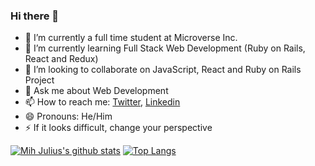 ### Hi there 👋

- 🔭 I’m currently a full time student at Microverse Inc.
- 🌱 I’m currently learning Full Stack Web Development (Ruby on Rails, React and Redux)
- 👯 I’m looking to collaborate on JavaScript, React and Ruby on Rails Project
- 💬 Ask me about Web Development
- 📫 How to reach me: [Twitter](https://twitter.com/@mihndim), [Linkedin](https://www.linkedin.com/in/mihndim/)
- 😄 Pronouns: He/Him
- ⚡ If it looks difficult, change your perspective

<!--
**Mihndim2020/Mihndim2020** is a ✨ _special_ ✨ repository because its `README.md` (this file) appears on your GitHub profile.

- 🤔 I’m looking for help with ...
-->

[![Mih Julius's github stats](https://github-readme-stats.vercel.app/api?username=Mihndim2020&show_icons=true&theme=radical)](https://github.com/Mihndim2020/github-readme-stats)  [![Top Langs](https://github-readme-stats.vercel.app/api/top-langs/?username=Mihndim2020&show_icons=true&theme=radical&layout=compact)](https://github.com/Mihndim2020/github-readme-stats)

